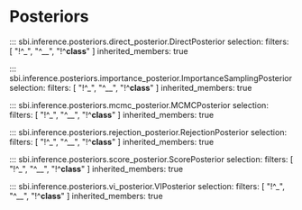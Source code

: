 # Posteriors

::: sbi.inference.posteriors.direct_posterior.DirectPosterior
    selection:
      filters: [ "!^_", "^__", "!^__class__" ]
      inherited_members: true

::: sbi.inference.posteriors.importance_posterior.ImportanceSamplingPosterior
    selection:
      filters: [ "!^_", "^__", "!^__class__" ]
      inherited_members: true

::: sbi.inference.posteriors.mcmc_posterior.MCMCPosterior
    selection:
      filters: [ "!^_", "^__", "!^__class__" ]
      inherited_members: true

::: sbi.inference.posteriors.rejection_posterior.RejectionPosterior
    selection:
      filters: [ "!^_", "^__", "!^__class__" ]
      inherited_members: true

::: sbi.inference.posteriors.score_posterior.ScorePosterior
    selection:
      filters: [ "!^_", "^__", "!^__class__" ]
      inherited_members: true

::: sbi.inference.posteriors.vi_posterior.VIPosterior
    selection:
      filters: [ "!^_", "^__", "!^__class__" ]
      inherited_members: true
